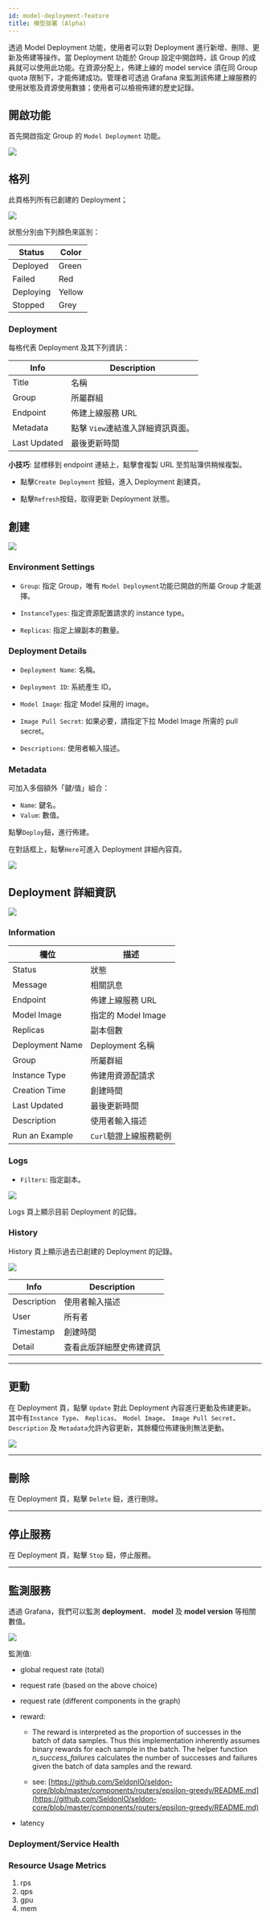 ```yaml
---
id: model-deployment-feature
title: 模型部署 (Alpha)
---
```


透過 Model Deployment 功能，使用者可以對 Deployment 進行新增、刪除、更新及佈建等操作。當 Deployment 功能於 Group 設定中開啟時，該 Group 的成員就可以使用此功能。在資源分配上，佈建上線的 model service 須在同 Group quota 限制下，才能佈建成功。管理者可透過 Grafana 來監測該佈建上線服務的使用狀態及資源使用數據；使用者可以檢視佈建的歷史記錄。

## 開啟功能

首先開啟指定 Group 的 `Model Deployment` 功能。

![](assets/mdeploy_enable.png)

## 格列

此頁格列所有已創建的 Deployment；

![](assets/mdeploy_grid.png)

狀態分別由下列顏色來區別：

|Status   |Color|
|---------|-----|
|Deployed |Green |
|Failed   |Red   |
|Deploying|Yellow|
|Stopped  |Grey  |

### Deployment

每格代表 Deployment 及其下列資訊：

|Info        |Description|
|------------|-----------|
|Title       | 名稱|
|Group       | 所屬群組|
|Endpoint    | 佈建上線服務 URL|
|Metadata    | 點擊 `View`連結進入詳細資訊頁面。|
|Last Updated| 最後更新時間|

**小技巧**: 鼠標移到 endpoint 連結上，點擊會複製 URL 至剪貼簿供稍候複製。

+ 點擊`Create Deployment` 按鈕，進入 Deployment 創建頁。

+ 點擊`Refresh`按鈕，取得更新 Deployment 狀態。
  
## 創建

![](assets/mdeploy_create.png)

### Environment Settings

+ `Group`: 指定 Group，唯有 `Model Deployment`功能已開啟的所屬 Group 才能選擇。

+ `InstanceTypes`: 指定資源配置請求的 instance type。
  
+ `Replicas`: 指定上線副本的數量。

### Deployment Details

+ `Deployment Name`: 名稱。

+ `Deployment ID`: 系統產生 ID。

+ `Model Image`: 指定 Model 採用的 image。

+ `Image Pull Secret`: 如果必要，請指定下拉 Model Image 所需的 pull secret。

+ `Descriptions`: 使用者輸入描述。

### Metadata

可加入多個額外「鍵/值」組合：

+ `Name`: 鍵名。
+ `Value`: 數值。

點擊`Deploy`鈕，進行佈建。

在對話框上，點擊`Here`可進入 Deployment 詳細內容頁。

![](assets/mdeploy_popup.png)

## Deployment 詳細資訊

![](assets/mdeploy_detail.png)

### Information

|欄位           |描述|
|---------------|-----------|
|Status         |狀態|
|Message        |相關訊息|
|Endpoint       |佈建上線服務 URL|
|Model Image    |指定的 Model Image|
|Replicas       |副本個數|
|Deployment Name|Deployment 名稱|
|Group          |所屬群組|
|Instance Type  |佈建用資源配請求|
|Creation Time  |創建時間|
|Last Updated   |最後更新時間|
|Description    |使用者輸入描述 |
|Run an Example |`Curl`驗證上線服務範例|


### Logs

+ `Filters`: 指定副本。

![](assets/mdeploy_log.png)

Logs 頁上顯示目前 Deployment 的記錄。

### History

History 頁上顯示過去已創建的 Deployment 的記錄。

![](assets/mdeploy_history.png)

| Info   | Description     |
|---------------|----------|
| Description   | 使用者輸入描述 |
| User          | 所有者 |
| Timestamp     | 創建時間 |
| Detail        | 查看此版詳細歷史佈建資訊 |


---

## 更動

在 Deployment 頁，點擊 `Update` 對此 Deployment 內容進行更動及佈建更新。其中有`Instance Type`、 `Replicas`、 `Model Image`、 `Image Pull Secret`、 `Description` 及 `Metadata`允許內容更新，其餘欄位佈建後則無法更動。

![](assets/mdeploy_update.png)

---

## 刪除

在 Deployment 頁，點擊 `Delete` 鈕，進行刪除。

---

## 停止服務

在 Deployment 頁，點擊 `Stop` 鈕，停止服務。

---

## 監測服務

透過 Grafana，我們可以監測 **deployment**、 **model** 及 **model version** 等相關數值。

![](assets/mdeploy_grafana.png)

監測值:

+ global request rate (total)

+ request rate (based on the above choice)

+ request rate (different components in the graph)

+ reward:

    + The reward is interpreted as the proportion of successes in the batch of data samples. Thus this implementation inherently assumes binary rewards for each sample in the batch. The helper function *n_success_failures* calculates the number of successes and failures given the batch of data samples and the reward.

    + see: [https://github.com/SeldonIO/seldon-core/blob/master/components/routers/epsilon-greedy/README.md](https://github.com/SeldonIO/seldon-core/blob/master/components/routers/epsilon-greedy/README.md)

+ latency


### Deployment/Service Health

### Resource Usage Metrics

1. rps
2. qps
3. gpu
4. mem
